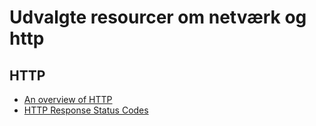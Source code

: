 # Udvalgte resourcer om netværk og http

## HTTP

- [An overview of HTTP](https://developer.mozilla.org/en-US/docs/Web/HTTP/Overview)
- [HTTP Response Status Codes](https://developer.mozilla.org/en-US/docs/Web/HTTP/Status)
